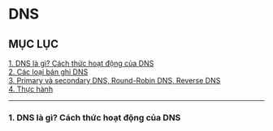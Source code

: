 # DNS  

## MỤC LỤC  

[1. DNS là gì? Cách thức hoạt động của DNS](#dnsandhowtowork)  
[2. Các loại bản ghi DNS](#banghidns)  
[3. Primary và secondary DNS, Round-Robin DNS, Reverse DNS](#typeofdns)  
[4. Thực hành](#thuchanh)  

*********************************

<a name="dnshowtowork"></a>
### 1. DNS là gì? Cách thức hoạt động của DNS